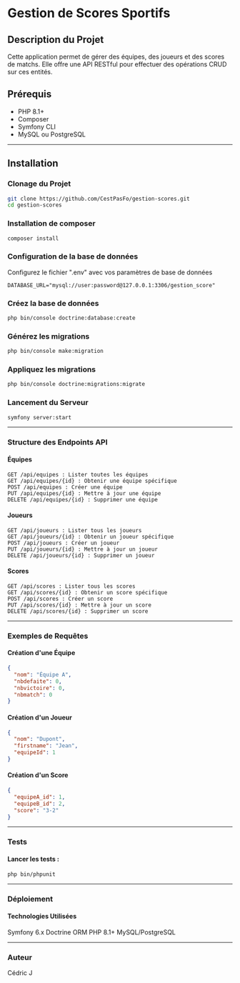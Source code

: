 # Gestion de Scores Sportifs

## Description du Projet

Cette application permet de gérer des équipes, des joueurs et des scores de matchs. Elle offre une API RESTful pour effectuer des opérations CRUD sur ces entités.

## Prérequis

- PHP 8.1+
- Composer
- Symfony CLI
- MySQL ou PostgreSQL

---

## Installation

### Clonage du Projet

```bash
git clone https://github.com/CestPasFo/gestion-scores.git
cd gestion-scores
```

### Installation de composer

```bash
composer install
```

### Configuration de la base de données
Configurez le fichier ".env" avec vos paramètres de base de données
```
DATABASE_URL="mysql://user:password@127.0.0.1:3306/gestion_score"
```

### Créez la base de données 
```bash
php bin/console doctrine:database:create
```

### Générez les migrations
```bash
php bin/console make:migration
```

### Appliquez les migrations
```bash
php bin/console doctrine:migrations:migrate
```

### Lancement du Serveur
```bash
symfony server:start
```

---

### Structure des Endpoints API
#### Équipes
```
GET /api/equipes : Lister toutes les équipes
GET /api/equipes/{id} : Obtenir une équipe spécifique
POST /api/equipes : Créer une équipe
PUT /api/equipes/{id} : Mettre à jour une équipe
DELETE /api/equipes/{id} : Supprimer une équipe
```

#### Joueurs
```
GET /api/joueurs : Lister tous les joueurs
GET /api/joueurs/{id} : Obtenir un joueur spécifique
POST /api/joueurs : Créer un joueur
PUT /api/joueurs/{id} : Mettre à jour un joueur
DELETE /api/joueurs/{id} : Supprimer un joueur
```

#### Scores
```
GET /api/scores : Lister tous les scores
GET /api/scores/{id} : Obtenir un score spécifique
POST /api/scores : Créer un score
PUT /api/scores/{id} : Mettre à jour un score
DELETE /api/scores/{id} : Supprimer un score
```

---

### Exemples de Requêtes
#### Création d'une Équipe
```json
{
  "nom": "Équipe A",
  "nbdefaite": 0,
  "nbvictoire": 0,
  "nbmatch": 0
}
```

#### Création d'un Joueur
```json
{
  "nom": "Dupont",
  "firstname": "Jean",
  "equipeId": 1
}
```

#### Création d'un Score
```json
{
  "equipeA_id": 1,
  "equipeB_id": 2,
  "score": "3-2"
}
```

---

### Tests
#### Lancer les tests :
```bash
php bin/phpunit
```

---

### Déploiement
#### Technologies Utilisées
Symfony 6.x
Doctrine ORM
PHP 8.1+
MySQL/PostgreSQL

---

### Auteur
Cédric J

